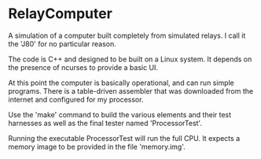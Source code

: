 # RelayComputer
A simulation of a computer built completely from simulated relays.
I call it the 'J80' for no particular reason.

The code is C++ and designed to be built on a Linux system. It depends on
the presence of ncurses to provide a basic UI.

At this point the computer is basically operational, and can run simple
programs. There is a table-driven assembler that was downloaded from the
internet and configured for my processor.

Use the 'make' command to build the various elements and their test
harnesses as well as the final tester named 'ProcessorTest'.

Running the executable ProcessorTest will run the full CPU. It expects a
memory image to be provided in the file 'memory.img'.
